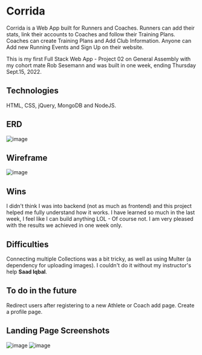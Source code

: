 
# Corrida

Corrida is a Web App built for Runners and Coaches.
Runners can add their stats, link their accounts to Coaches and follow their Training Plans.
Coaches can create Training Plans and Add Club Information.
Anyone can Add new Running Events and Sign Up on their website.

This is my first Full Stack Web App - Project 02 on General Assembly with my cohort mate Rob Sesemann and was built in one week, ending Thursday Sept.15, 2022.

## Technologies
HTML, CSS, jQuery, MongoDB and NodeJS.

## ERD
![image](https://media.git.generalassemb.ly/user/44792/files/a0bbae9d-daaa-44f9-805c-2cb8f8560890)


## Wireframe
![image](https://media.git.generalassemb.ly/user/44792/files/c1f14d64-691c-42eb-ae5d-d8b008b05f7c)

## Wins
I didn't think I was into backend (not as much as frontend) and this project helped me fully understand how it works. I have learned so much in the last week, I feel like I can build anything LOL - Of course not. I am very pleased with the results we achieved in one week only.

## Difficulties
Connecting multiple Collections was a bit tricky, as well as using Multer (a dependency for uploading images). I couldn't do it without my instructor's help **Saad Iqbal**.

## To do in the future
Redirect users after registering to a new Athlete or Coach add page.
Create a profile page.

## Landing Page Screenshots
![image](https://media.git.generalassemb.ly/user/44792/files/f8167d6c-39fd-44b7-ab21-7a179bb97873)
![image](https://media.git.generalassemb.ly/user/44792/files/39655518-7464-492d-b0f4-67c4d445d67b)


